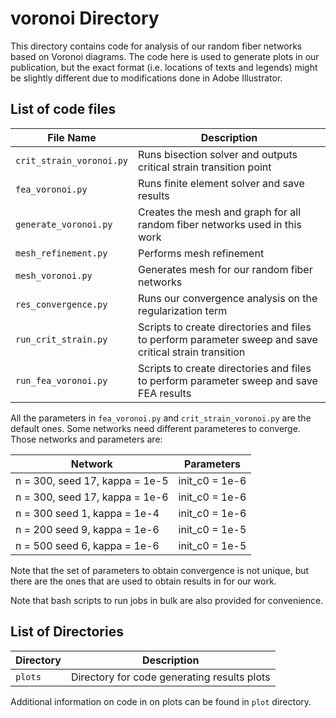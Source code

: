 # voronoi Directory
This directory contains code for analysis of our random fiber networks based on Voronoi diagrams. The code here is used to generate plots in our publication, but the exact format (i.e. locations of texts and legends) might be slightly different due to modifications done in Adobe Illustrator.

## List of code files
|File Name|Description|
----------|------------
|``crit_strain_voronoi.py``|Runs bisection solver and outputs critical strain transition point|
|``fea_voronoi.py``|Runs finite element solver and save results|
|``generate_voronoi.py``|Creates the mesh and graph for all random fiber networks used in this work|
|``mesh_refinement.py``|Performs mesh refinement|
|``mesh_voronoi.py``|Generates mesh for our random fiber networks|
|``res_convergence.py``|Runs our convergence analysis on the regularization term|
|``run_crit_strain.py``|Scripts to create directories and files to perform parameter sweep and save critical strain transition|
|``run_fea_voronoi.py``|Scripts to create directories and files to perform parameter sweep and save FEA results|

All the parameters in ``fea_voronoi.py`` and ``crit_strain_voronoi.py`` are the default ones. Some networks need different parameteres to converge. Those networks and parameters are:

|Network|Parameters|
--------|-----------
|n = 300, seed 17, kappa = 1e-5|init_c0 = 1e-6|
|n = 300, seed 17, kappa = 1e-6|init_c0 = 1e-6|
|n = 300 seed 1, kappa = 1e-4|init_c0 = 1e-6|
|n = 200 seed 9, kappa = 1e-6|init_c0 = 1e-5|
|n = 500 seed 6, kappa = 1e-6|init_c0 = 1e-5|

Note that the set of parameters to obtain convergence is not unique, but there are the ones that are used to obtain results in for our work.

Note that bash scripts to run jobs in bulk are also provided for convenience.



## List of Directories
|Directory|Description|
----------|------------
|``plots``|Directory for code generating results plots|

Additional information on code in on plots can be found in ``plot`` directory.


